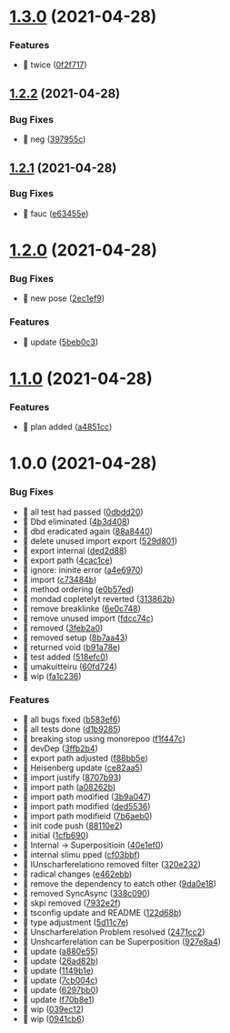 # [1.3.0](https://github.com/jamashita/genitore/compare/v1.2.2...v1.3.0) (2021-04-28)


### Features

* 🎸 twice ([0f2f717](https://github.com/jamashita/genitore/commit/0f2f7172f193c47a95893ce9a90a024f20738da4))

## [1.2.2](https://github.com/jamashita/genitore/compare/v1.2.1...v1.2.2) (2021-04-28)


### Bug Fixes

* 🐛 neg ([397955c](https://github.com/jamashita/genitore/commit/397955c7f2d7d20e8da485ce6a5007850a448f29))

## [1.2.1](https://github.com/jamashita/genitore/compare/v1.2.0...v1.2.1) (2021-04-28)


### Bug Fixes

* 🐛 fauc ([e63455e](https://github.com/jamashita/genitore/commit/e63455e66c7365b780ca8734f737a1c0774d493e))

# [1.2.0](https://github.com/jamashita/genitore/compare/v1.1.0...v1.2.0) (2021-04-28)


### Bug Fixes

* 🐛 new pose ([2ec1ef9](https://github.com/jamashita/genitore/commit/2ec1ef93f4943cb009af35ef49bd4bb2ebcdee4c))


### Features

* 🎸 update ([5beb0c3](https://github.com/jamashita/genitore/commit/5beb0c3ca876e3a4590fecd6c69f63513b3c9654))

# [1.1.0](https://github.com/jamashita/genitore/compare/v1.0.0...v1.1.0) (2021-04-28)


### Features

* 🎸 plan added ([a4851cc](https://github.com/jamashita/genitore/commit/a4851cc1a03aa501d0dd6c09dd5db39551afd3fe))

# 1.0.0 (2021-04-28)


### Bug Fixes

* 🐛 all test had passed ([0dbdd20](https://github.com/jamashita/genitore/commit/0dbdd20a4702a93cf98e5d645cfc9fe16b3a46e6))
* 🐛 Dbd eliminated ([4b3d408](https://github.com/jamashita/genitore/commit/4b3d4080d4db2d30ec58d499d1beef6de415363d))
* 🐛 dbd eradicated again ([88a8440](https://github.com/jamashita/genitore/commit/88a8440482a21acd52965caf06547242589b5ab6))
* 🐛 delete unused import export ([529d801](https://github.com/jamashita/genitore/commit/529d801c1fbd308c0096a53b2f57963d217c90a4))
* 🐛 export internal ([ded2d88](https://github.com/jamashita/genitore/commit/ded2d88ebea2579ec5dc224a9495e640f0528a1b))
* 🐛 export path ([4cac1ce](https://github.com/jamashita/genitore/commit/4cac1ce77c22da2e540c9c63e6a218278b8ce9ed))
* 🐛 ignore: ininite error ([a4e6970](https://github.com/jamashita/genitore/commit/a4e697020723c506b204ddcc6a7506d6d8ac0ee8))
* 🐛 import ([c73484b](https://github.com/jamashita/genitore/commit/c73484bf21ce610f93c1436ceed1aff2b66db3bd))
* 🐛 method ordering ([e0b57ed](https://github.com/jamashita/genitore/commit/e0b57ed5a1a2e53b09e861ed30da360efb34dea1))
* 🐛 mondad copletelyt reverted ([313862b](https://github.com/jamashita/genitore/commit/313862b1f13f0cd7ea01c934c31d59e2201258cd))
* 🐛 remove breaklinke ([6e0c748](https://github.com/jamashita/genitore/commit/6e0c748990a82f23c77790f71b1a016961e80438))
* 🐛 remove unused import ([fdcc74c](https://github.com/jamashita/genitore/commit/fdcc74c7cc1f49c82ece20c41a9fad1e5a91f87a))
* 🐛 removed ([3feb2a0](https://github.com/jamashita/genitore/commit/3feb2a089392165ece479fca50ab7cae06808a23))
* 🐛 removed setup ([8b7aa43](https://github.com/jamashita/genitore/commit/8b7aa43bc831a924715230f0cf1c7f5009f52638))
* 🐛 returned void ([b91a78e](https://github.com/jamashita/genitore/commit/b91a78e519664bee1c349c7c9ed73acefe4eec63))
* 🐛 test added ([518efc0](https://github.com/jamashita/genitore/commit/518efc0165e55c1ce0c657043036ce1c71adde4b))
* 🐛 umakuitteiru ([60fd724](https://github.com/jamashita/genitore/commit/60fd72420c675a43ab98fc4c608dfbbdab4ed564))
* 🐛 wip ([fa1c236](https://github.com/jamashita/genitore/commit/fa1c236c98190bcafc78a77eb93f289f1a23d46e))


### Features

* 🎸 all bugs fixed ([b583ef6](https://github.com/jamashita/genitore/commit/b583ef6341163e441d87cd2b9a3d90886cc61226))
* 🎸 all tests done ([d1b9285](https://github.com/jamashita/genitore/commit/d1b92853cd16c7e2b3bfe750e3c690f0ac4d7cde))
* 🎸 breaking stop using monorepoo ([f1f447c](https://github.com/jamashita/genitore/commit/f1f447c422759d16e78d39dc2e74025ee755e3c8))
* 🎸 devDep ([3ffb2b4](https://github.com/jamashita/genitore/commit/3ffb2b4985e6476f07f6b087274622521556cd50))
* 🎸 export path adjusted ([f88bb5e](https://github.com/jamashita/genitore/commit/f88bb5e48c70b2d0e99b793dd1f3d313e4831bae))
* 🎸 Heisenberg update ([ce82aa5](https://github.com/jamashita/genitore/commit/ce82aa52ca1a97d25198e577f4cf6e6d603169c1))
* 🎸 import justify ([8707b93](https://github.com/jamashita/genitore/commit/8707b93683ca83c0c90532de01f38606a9829b85))
* 🎸 import path ([a08262b](https://github.com/jamashita/genitore/commit/a08262b2d705278989893e724b722cb55a79556f))
* 🎸 import path modified ([3b9a047](https://github.com/jamashita/genitore/commit/3b9a04757a420761e045139a0be0e17df1996a72))
* 🎸 import path modified ([ded5536](https://github.com/jamashita/genitore/commit/ded553665e990d368301278fe73143fae8ad2aaf))
* 🎸 import path modifieid ([7b6aeb0](https://github.com/jamashita/genitore/commit/7b6aeb0a792a2e373385b91ce7860c4e6f81863b))
* 🎸 init code push ([88110e2](https://github.com/jamashita/genitore/commit/88110e2707ab6674d83aced1bea36abe53a96d9c))
* 🎸 initial ([1cfb690](https://github.com/jamashita/genitore/commit/1cfb69082c26de9f6abf594ff22a935f79e28c38))
* 🎸 Internal -> Superpositioin ([40e1ef0](https://github.com/jamashita/genitore/commit/40e1ef0e5b0691fcbecbac92f2c2fc456fda37a2))
* 🎸 internal slimu pped ([cf03bbf](https://github.com/jamashita/genitore/commit/cf03bbf6b851801bbbf8809a62731ca2c3ae097c))
* 🎸 IUnscharferelationo removed filter ([320e232](https://github.com/jamashita/genitore/commit/320e232a5e1325d6a22f3cb6cbd2fc15ec438b65))
* 🎸 radical changes ([e462ebb](https://github.com/jamashita/genitore/commit/e462ebb3ad3dde3c2fa27bb0d4f04cfb3fc5e31c))
* 🎸 remove the dependency to eatch other ([9da0e18](https://github.com/jamashita/genitore/commit/9da0e187fc874b3d22e0654069516adf7ca3ce97))
* 🎸 removed SyncAsync ([338c090](https://github.com/jamashita/genitore/commit/338c090e417ff22d0b3fd02299ab4ec0eb3c0fe9))
* 🎸 skpi removed ([7932e2f](https://github.com/jamashita/genitore/commit/7932e2f74e617f6cfd3c057e48ad417ab98b92fb))
* 🎸 tsconfig update and README ([122d68b](https://github.com/jamashita/genitore/commit/122d68b5ce08a75bec07273f583ee2cc12f83189))
* 🎸 type adjustment ([5d11c7e](https://github.com/jamashita/genitore/commit/5d11c7e439ace7db89017bdb223511669b685bbe))
* 🎸 Unscharferelation Problem resolved ([2471cc2](https://github.com/jamashita/genitore/commit/2471cc2a74a580b1c767da5a0189b7d0b67541fe))
* 🎸 Unshcarferelation can be Superposition ([927e8a4](https://github.com/jamashita/genitore/commit/927e8a475f072006c7db83755d325a721c42cb3b))
* 🎸 update ([a880e55](https://github.com/jamashita/genitore/commit/a880e55ed6c17a53a65d028e79e4476534849f0a))
* 🎸 update ([26ad82b](https://github.com/jamashita/genitore/commit/26ad82babe24b42efa07c6ba93413d7464fdde77))
* 🎸 update ([1149b1e](https://github.com/jamashita/genitore/commit/1149b1e7804c75743474e8de73e8fc9bc625d07e))
* 🎸 update ([7cb004c](https://github.com/jamashita/genitore/commit/7cb004c658752344b4563453a14fb6942cbaeb22))
* 🎸 update ([6297bb0](https://github.com/jamashita/genitore/commit/6297bb0bf1dc059c9b65d35ab52337602b26ff9e))
* 🎸 update ([f70b8e1](https://github.com/jamashita/genitore/commit/f70b8e188471bd76a9ecf16e50225f249d335013))
* 🎸 wip ([039ec12](https://github.com/jamashita/genitore/commit/039ec12131f74512869c83a01e48d28e328bec3f))
* 🎸 wip ([0941cb6](https://github.com/jamashita/genitore/commit/0941cb6f596e2786de46666104c73631f913bde5))
